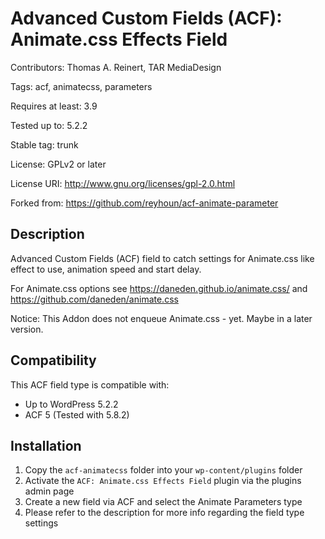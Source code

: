 # Advanced Custom Fields (ACF): Animate.css Effects Field

Contributors: Thomas A. Reinert, TAR MediaDesign

Tags: acf, animatecss, parameters

Requires at least: 3.9

Tested up to: 5.2.2

Stable tag: trunk

License: GPLv2 or later

License URI: http://www.gnu.org/licenses/gpl-2.0.html

Forked from: https://github.com/reyhoun/acf-animate-parameter

## Description

Advanced Custom Fields (ACF) field to catch settings for Animate.css like effect to use, animation speed and start delay.

For Animate.css options see https://daneden.github.io/animate.css/ and https://github.com/daneden/animate.css

Notice: This Addon does not enqueue Animate.css - yet. Maybe in a later version.

## Compatibility

This ACF field type is compatible with:
* Up to WordPress 5.2.2
* ACF 5 (Tested with 5.8.2)

## Installation

1. Copy the `acf-animatecss` folder into your `wp-content/plugins` folder
2. Activate the `ACF: Animate.css Effects Field` plugin via the plugins admin page
3. Create a new field via ACF and select the Animate Parameters type
4. Please refer to the description for more info regarding the field type settings